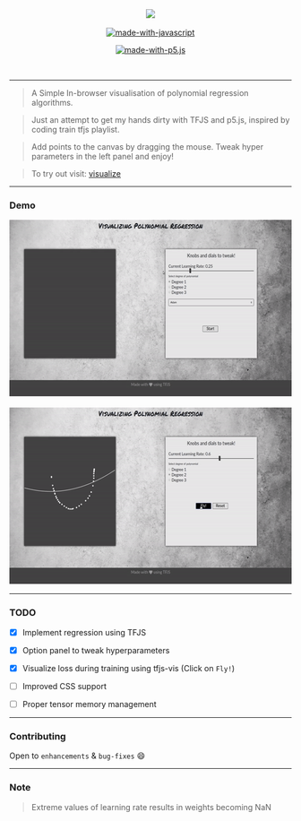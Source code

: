 <div align = "center">
<img src="https://image.flaticon.com/icons/png/512/1700/premium/1700483.png" width=200px/>
</div>


<div align="center">


[![made-with-javascript](https://img.shields.io/badge/Made%20with-tensorflow.js-orange.svg)](https://js.tensorflow.org/)

[![made-with-p5.js](https://img.shields.io/badge/Made%20with-p5.js-pink.svg)](https://p5js.org/)


<br>



</div>

------------------------------------------

> A Simple In-browser visualisation of polynomial regression algorithms.

> Just an attempt to get my hands dirty with TFJS and p5.js, inspired by coding train tfjs playlist.

> Add points to the canvas by dragging the mouse. Tweak hyper parameters in the left panel and enjoy!

> To try out visit: [visualize](https://visualize-regression.surge.sh)

------------------------------------------
### Demo

<img width="600" height="315" src="assets/demo1.gif">
<br>
<br>
<img width="600" height="315" src="assets/demo2.gif">

------------------------------------------

### TODO
- [x] Implement regression using TFJS
- [x] Option panel to tweak hyperparameters
- [x] Visualize loss during training using tfjs-vis (Click on `Fly!`)
- [ ] Improved CSS support
- [ ] Proper tensor memory management



------------------------------------------
### Contributing
 Open to `enhancements` & `bug-fixes` :smile: 

------------------------------------------
### Note

> Extreme values of learning rate results in weights becoming NaN

